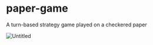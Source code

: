 # paper-game
A turn-based strategy game played on a checkered paper

![Untitled](https://user-images.githubusercontent.com/48323786/215263621-26fbdd3b-8f82-416d-9ee3-68b0e6af6fe5.gif)
